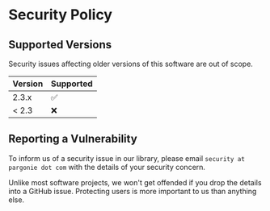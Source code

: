 # Security Policy

## Supported Versions

Security issues affecting older versions of this software are out of scope.

| Version | Supported          |
|---------| ------------------ |
| 2.3.x   | :white_check_mark: |
| < 2.3   | :x:                |

## Reporting a Vulnerability

To inform us of a security issue in our library, please email `security at pargonie dot com`
with the details of your security concern.

Unlike most software projects, we won't get offended if you drop the details into a GitHub issue.
Protecting users is more important to us than anything else.
